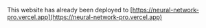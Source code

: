 This website has already been deployed to [https://neural-network-pro.vercel.app](https://neural-network-pro.vercel.app)
